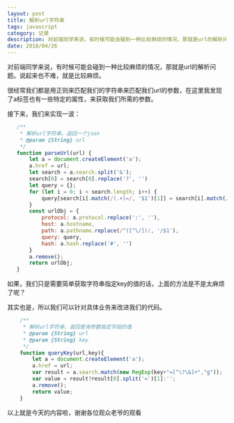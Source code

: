 ```yaml
---
layout: post
title: 解析url字符串
tags: javascript
category: 记录
description: 对前端同学来说，有时候可能会碰到一种比较麻烦的情况，那就是url的解析问题。说起来也不难，就是比较麻烦。很经常我们都是用正则来匹配我们的字符串来匹配我们url的参数，在这里我发现了a标签也有一些特定的属性，来获取我们所需的参数。
date: 2018/04/26
---
```


对前端同学来说，有时候可能会碰到一种比较麻烦的情况，那就是url的解析问题。说起来也不难，就是比较麻烦。

很经常我们都是用正则来匹配我们的字符串来匹配我们url的参数，在这里我发现了a标签也有一些特定的属性，来获取我们所需的参数。

接下来，我们来实现一波：

 ```javascript
    /**
     * 解析url字符串，返回一个json
     * @param {String} url 
     */
    function parseUrl(url) {
        let a = document.createElement('a');
        a.href = url;
        let search = a.search.split('&');
        search[0] = search[0].replace('?', '')
        let query = {};
        for (let i = 0; i < search.length; i++) {
            query[search[i].match(/(.+)=/, '$1')[1]] = search[i].match(/=(.+)/, '$1')[1]
        }
        const urlObj = {
            protocol: a.protocol.replace(':', ''),
            host: a.hostname,
            path: a.pathname.replace(/^([^\/])/, '/$1'),
            query: query,
            hash: a.hash.replace('#', '')
        }
        a.remove();
        return urlObj;
    }
```   

如果，我们只是需要简单获取字符串指定key的值的话，上面的方法是不是太麻烦了呢？

其实也是，所以我们可以针对具体业务来改进我们的代码。

```javascript
    /**
     * 解析url字符串，返回查询参数指定字段的值
     * @param {String} url 
     * @param {String} key 
     */
    function queryKey(url,key){
        let a = document.createElement('a');
        a.href = url;
        var result = a.search.match(new RegExp(key+"=[^\?\&]+","g"));
        var value = result?result[0].split('=')[1]:'';
        a.remove();
        return value;
    }
```

以上就是今天的内容啦，谢谢各位观众老爷的观看
